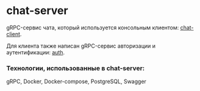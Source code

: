 # chat-server
gRPC-сервис чата, который используется консольным клиентом: [chat-client](https://github.com/solumD/chat-client).

Для клиента также написан gRPC-сервис авторизации и аутентификации: [auth](https://github.com/solumD/auth).

### Технологии, использованные в chat-server:
gRPC, Docker, Docker-compose, PostgreSQL, Swagger
